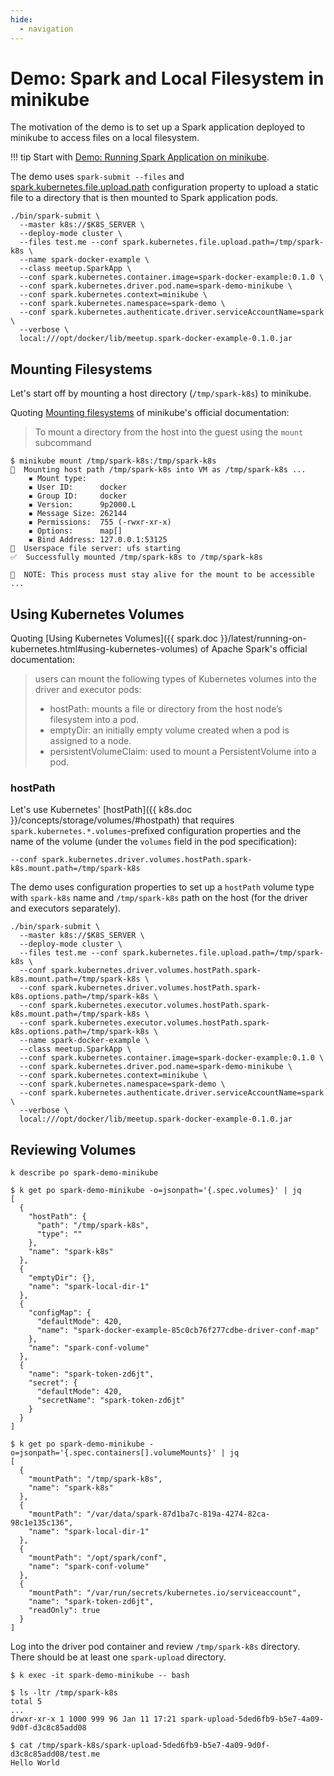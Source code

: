 ```yaml
---
hide:
  - navigation
---
```


# Demo: Spark and Local Filesystem in minikube

The motivation of the demo is to set up a Spark application deployed to minikube to access files on a local filesystem.

!!! tip
    Start with [Demo: Running Spark Application on minikube](running-spark-application-on-minikube.md).

The demo uses `spark-submit --files` and [spark.kubernetes.file.upload.path](../configuration-properties.md#spark.kubernetes.file.upload.path) configuration property to upload a static file to a directory that is then mounted to Spark application pods.

```text
./bin/spark-submit \
  --master k8s://$K8S_SERVER \
  --deploy-mode cluster \
  --files test.me --conf spark.kubernetes.file.upload.path=/tmp/spark-k8s \
  --name spark-docker-example \
  --class meetup.SparkApp \
  --conf spark.kubernetes.container.image=spark-docker-example:0.1.0 \
  --conf spark.kubernetes.driver.pod.name=spark-demo-minikube \
  --conf spark.kubernetes.context=minikube \
  --conf spark.kubernetes.namespace=spark-demo \
  --conf spark.kubernetes.authenticate.driver.serviceAccountName=spark \
  --verbose \
  local:///opt/docker/lib/meetup.spark-docker-example-0.1.0.jar
```

## Mounting Filesystems

Let's start off by mounting a host directory (`/tmp/spark-k8s`) to minikube.

Quoting [Mounting filesystems](https://minikube.sigs.k8s.io/docs/handbook/mount/) of minikube's official documentation:

> To mount a directory from the host into the guest using the `mount` subcommand

```text
$ minikube mount /tmp/spark-k8s:/tmp/spark-k8s
📁  Mounting host path /tmp/spark-k8s into VM as /tmp/spark-k8s ...
    ▪ Mount type:
    ▪ User ID:      docker
    ▪ Group ID:     docker
    ▪ Version:      9p2000.L
    ▪ Message Size: 262144
    ▪ Permissions:  755 (-rwxr-xr-x)
    ▪ Options:      map[]
    ▪ Bind Address: 127.0.0.1:53125
🚀  Userspace file server: ufs starting
✅  Successfully mounted /tmp/spark-k8s to /tmp/spark-k8s

📌  NOTE: This process must stay alive for the mount to be accessible ...
```

## Using Kubernetes Volumes

Quoting [Using Kubernetes Volumes]({{ spark.doc }}/latest/running-on-kubernetes.html#using-kubernetes-volumes) of Apache Spark's official documentation:

> users can mount the following types of Kubernetes volumes into the driver and executor pods:
>
> * hostPath: mounts a file or directory from the host node’s filesystem into a pod.
> * emptyDir: an initially empty volume created when a pod is assigned to a node.
> * persistentVolumeClaim: used to mount a PersistentVolume into a pod.

### hostPath

Let's use Kubernetes' [hostPath]({{ k8s.doc }}/concepts/storage/volumes/#hostpath) that requires `spark.kubernetes.*.volumes`-prefixed configuration properties and the name of the volume (under the `volumes` field in the pod specification):

```text
--conf spark.kubernetes.driver.volumes.hostPath.spark-k8s.mount.path=/tmp/spark-k8s
```

The demo uses configuration properties to set up a `hostPath` volume type with `spark-k8s` name and `/tmp/spark-k8s` path on the host (for the driver and executors separately).

```text
./bin/spark-submit \
  --master k8s://$K8S_SERVER \
  --deploy-mode cluster \
  --files test.me --conf spark.kubernetes.file.upload.path=/tmp/spark-k8s \
  --conf spark.kubernetes.driver.volumes.hostPath.spark-k8s.mount.path=/tmp/spark-k8s \
  --conf spark.kubernetes.driver.volumes.hostPath.spark-k8s.options.path=/tmp/spark-k8s \
  --conf spark.kubernetes.executor.volumes.hostPath.spark-k8s.mount.path=/tmp/spark-k8s \
  --conf spark.kubernetes.executor.volumes.hostPath.spark-k8s.options.path=/tmp/spark-k8s \
  --name spark-docker-example \
  --class meetup.SparkApp \
  --conf spark.kubernetes.container.image=spark-docker-example:0.1.0 \
  --conf spark.kubernetes.driver.pod.name=spark-demo-minikube \
  --conf spark.kubernetes.context=minikube \
  --conf spark.kubernetes.namespace=spark-demo \
  --conf spark.kubernetes.authenticate.driver.serviceAccountName=spark \
  --verbose \
  local:///opt/docker/lib/meetup.spark-docker-example-0.1.0.jar
```

## Reviewing Volumes

```text
k describe po spark-demo-minikube
```

```text
$ k get po spark-demo-minikube -o=jsonpath='{.spec.volumes}' | jq
[
  {
    "hostPath": {
      "path": "/tmp/spark-k8s",
      "type": ""
    },
    "name": "spark-k8s"
  },
  {
    "emptyDir": {},
    "name": "spark-local-dir-1"
  },
  {
    "configMap": {
      "defaultMode": 420,
      "name": "spark-docker-example-85c0cb76f277cdbe-driver-conf-map"
    },
    "name": "spark-conf-volume"
  },
  {
    "name": "spark-token-zd6jt",
    "secret": {
      "defaultMode": 420,
      "secretName": "spark-token-zd6jt"
    }
  }
]
```

```text
$ k get po spark-demo-minikube -o=jsonpath='{.spec.containers[].volumeMounts}' | jq
[
  {
    "mountPath": "/tmp/spark-k8s",
    "name": "spark-k8s"
  },
  {
    "mountPath": "/var/data/spark-87d1ba7c-819a-4274-82ca-98c1e135c136",
    "name": "spark-local-dir-1"
  },
  {
    "mountPath": "/opt/spark/conf",
    "name": "spark-conf-volume"
  },
  {
    "mountPath": "/var/run/secrets/kubernetes.io/serviceaccount",
    "name": "spark-token-zd6jt",
    "readOnly": true
  }
]
```

Log into the driver pod container and review `/tmp/spark-k8s` directory. There should be at least one `spark-upload` directory.

```text
$ k exec -it spark-demo-minikube -- bash

$ ls -ltr /tmp/spark-k8s
total 5
...
drwxr-xr-x 1 1000 999 96 Jan 11 17:21 spark-upload-5ded6fb9-b5e7-4a09-9d0f-d3c8c85add08

$ cat /tmp/spark-k8s/spark-upload-5ded6fb9-b5e7-4a09-9d0f-d3c8c85add08/test.me
Hello World
```
